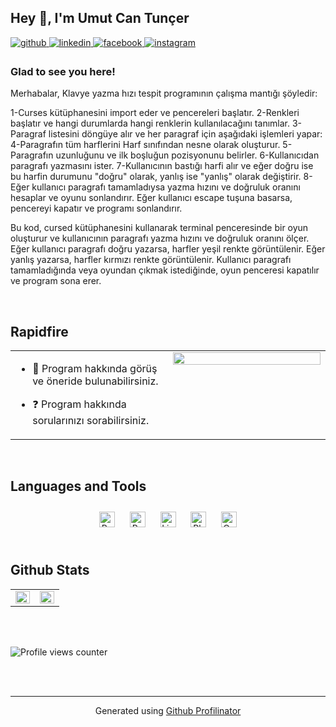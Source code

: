## Hey 👋, I'm Umut Can Tunçer  
  

<a href="https://github.com/developer0yoda" target="_blank">
<img src=https://img.shields.io/badge/github-%2324292e.svg?&style=for-the-badge&logo=github&logoColor=white alt=github style="margin-bottom: 5px;" />
</a>
<a href="https://linkedin.com/in/umut-tunçer-1357b0250/" target="_blank">
<img src=https://img.shields.io/badge/linkedin-%231E77B5.svg?&style=for-the-badge&logo=linkedin&logoColor=white alt=linkedin style="margin-bottom: 5px;" />
</a>
<a href="https://www.facebook.com/https://www.facebook.com/profile.php?id=100088723367059" target="_blank">
<img src=https://img.shields.io/badge/facebook-%232E87FB.svg?&style=for-the-badge&logo=facebook&logoColor=white alt=facebook style="margin-bottom: 5px;" />
</a>
<a href="https://instagram.com/umtc.tncr" target="_blank">
<img src=https://img.shields.io/badge/instagram-%23000000.svg?&style=for-the-badge&logo=instagram&logoColor=white alt=instagram style="margin-bottom: 5px;" />
</a>  
  



### Glad to see you here!  
Merhabalar, Klavye yazma hızı tespit programının çalışma mantığı şöyledir:

1-Curses kütüphanesini import eder ve pencereleri başlatır.
2-Renkleri başlatır ve hangi durumlarda hangi renklerin kullanılacağını tanımlar.
3-Paragraf listesini döngüye alır ve her paragraf için aşağıdaki işlemleri yapar:
4-Paragrafın tüm harflerini Harf sınıfından nesne olarak oluşturur.
5-Paragrafın uzunluğunu ve ilk boşluğun pozisyonunu belirler.
6-Kullanıcıdan paragrafı yazmasını ister.
7-Kullanıcının bastığı harfi alır ve eğer doğru ise bu harfin durumunu "doğru" olarak, yanlış ise "yanlış" olarak değiştirir.
8-Eğer kullanıcı paragrafı tamamladıysa yazma hızını ve doğruluk oranını hesaplar ve oyunu sonlandırır. Eğer kullanıcı escape tuşuna basarsa, pencereyi kapatır ve programı sonlandırır.

Bu kod, cursed kütüphanesini kullanarak terminal penceresinde bir oyun oluşturur ve kullanıcının paragrafı yazma hızını ve doğruluk oranını ölçer. Eğer kullanıcı paragrafı doğru yazarsa, harfler yeşil renkte görüntülenir. Eğer yanlış yazarsa, harfler kırmızı renkte görüntülenir. Kullanıcı paragrafı tamamladığında veya oyundan çıkmak istediğinde, oyun penceresi kapatılır ve program sona erer.
  
  

<br/>  


## Rapidfire  
<table><tr><td valign="top" width="50%">

- 🌱 Program hakkında görüş ve öneride bulunabilirsiniz.  
  

- ❓  Program hakkında sorularınızı sorabilirsiniz.  


</td><td valign="top" width="50%">

<div align="center">
<img src="" align="center" style="width: 100%" />
</div>  


</td></tr></table>  

<br/>  


## Languages and Tools  
<div align="center">  
<a href="https://www.python.org/" target="_blank"><img style="margin: 10px" src="https://profilinator.rishav.dev/skills-assets/python-original.svg" alt="Python" height="25" /></a>  
<a href="https://www.rabbitmq.com/" target="_blank"><img style="margin: 10px" src="https://profilinator.rishav.dev/skills-assets/rabbitmq-icon.svg" alt="RabbitMQ" height="25" /></a>  
<a href="https://www.linux.org/" target="_blank"><img style="margin: 10px" src="https://profilinator.rishav.dev/skills-assets/linux-original.svg" alt="Linux" height="25" /></a>  
<a href="https://www.adobe.com/in/products/photoshop.html" target="_blank"><img style="margin: 10px" src="https://profilinator.rishav.dev/skills-assets/photoshop-plain.svg" alt="Photoshop" height="25" /></a>  
<a href="https://opencv.org/" target="_blank"><img style="margin: 10px" src="https://profilinator.rishav.dev/skills-assets/opencv-icon.svg" alt="OpenCV" height="25" /></a>  
</div>  

<br/>  


## Github Stats  
<table><tr><td valign="top" width="50%">

<img src="https://github-readme-stats.vercel.app/api?username=developer0yoda&show_icons=true&count_private=true&hide_border=true" align="left" style="width: 100%" />

</td><td valign="top" width="50%">

<img src="https://github-readme-stats.vercel.app/api/top-langs/?username=developer0yoda&hide_border=true&layout=compact" align="left" style="width: 100%" />

</td></tr></table>  

<br/>  

  

<br/>  

![Profile views counter](https://komarev.com/ghpvc/?username=developer0yoda&&style=flat-square)  
  

<br/>  


<br />

----

<div align="center">Generated using <a href="https://profilinator.rishav.dev/" target="_blank">Github Profilinator</a></div>
